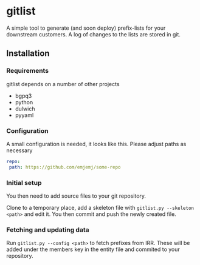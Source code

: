 # gitlist

A simple tool to generate (and soon deploy) prefix-lists for your downstream customers. A log of changes to the lists are stored in git.

## Installation

### Requirements
gitlist depends on a number of other projects

 * bgpq3
 * python
 * dulwich
 * pyyaml

### Configuration
A small configuration is needed, it looks like this. Please adjust paths as necessary

```yaml
repo:
 path: https://github.com/emjemj/some-repo
```

### Initial setup
 You then need to add source files to your git repository.

Clone to a temporary place, add a skeleton file with `gitlist.py --skeleton <path>` and edit it. You then commit and push the newly created file.

### Fetching and updating data
Run `gitlist.py --config <path>` to fetch prefixes from IRR. These will be added under the members key in the entity file and commited to your repository. 
